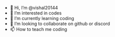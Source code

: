 - 👋 Hi, I’m @vishal20144
- 👀 I’m interested in codes
- 🌱 I’m currently learning coding
- 💞️ I’m looking to collaborate on github or discord
- 📫 How to teach me coding

<!---
vishal20144/vishal20144 is a ✨ special ✨ repository because its `README.md` (this file) appears on your GitHub profile.
You can click the Preview link to take a look at your changes.
--->
